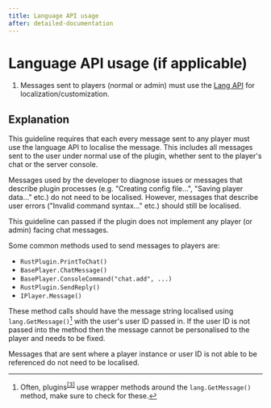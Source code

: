 ```yaml
---
title: Language API usage
after: detailed-documentation
---
```


# Language API usage (if applicable)

1. Messages sent to players (normal or admin) must use the [Lang API](https://umod.org/documentation/api/localization) for localization/customization.

## Explanation

This guideline requires that each every message sent to any player must use the language API to localise the message. This includes all messages sent to the user under normal use of the plugin, whether sent to the player's chat or the server console.

Messages used by the developer to diagnose issues or messages that describe plugin processes (e.g. "Creating config file...", "Saving player data..." etc.) do not need to be localised. However, messages that describe user errors ("Invalid command syntax..." etc.) should still be localised.

This guideline can passed if the plugin does not implement any player (or admin) facing chat messages.

Some common methods used to send messages to players are:

- `RustPlugin.PrintToChat()`
- `BasePlayer.ChatMessage()`
- `BasePlayer.ConsoleCommand("chat.add", ...)`
- `RustPlugin.SendReply()`
- `IPlayer.Message()`

These method calls should have the message string localised using `lang.GetMessage()`[^1] with the user's user ID passed in. If the user ID is not passed into the method then the message cannot be personalised to the player and needs to be fixed.

Messages that are sent where a player instance or user ID is not able to be referenced do not need to be localised.

[^1]: Often, plugins<sup><a href="/glossary#plugins">[3]</a></sup> use wrapper methods around the `lang.GetMessage()` method, make sure to check for these.
